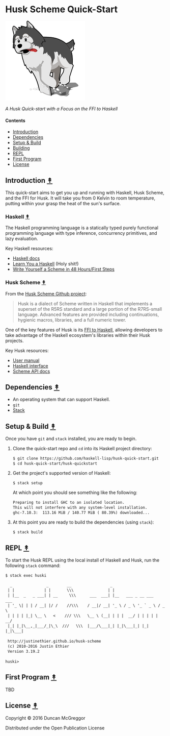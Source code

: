 # Husk Scheme Quick-Start

[![huski logo][huski-logo]][huski-logo-large]


*A Husk Quick-start with a Focus on the FFI to Haskell*


#### Contents

* [Introduction](#introduction-)
* [Dependencies](#dependencies-)
* [Setup & Build](#setup--build-)
* [Building](#building-)
* [REPL](#repl-)
* [First Program](#first-program-)
* [License](#license-)


## Introduction [&#x219F;](#contents)

This quick-start aims to get you up and running with Haskell, Husk Scheme, and the FFI for Husk. It will take you from 0 Kelvin to room temperature, putting within your grasp the heat of the sun's surface.

### Haskell [&#x219F;](#contents)

The Haskell programming language is a statically typed purely functional programming language with type inference, concurrency primitives, and lazy evaluation.

Key Haskell resources:

* [Haskell docs](https://www.haskell.org/documentation)
* [Learn You a Haskell](http://learnyouahaskell.com/) (Holy shit!)
* [Write Yourself a Scheme in 48 Hours/First Steps](https://en.wikibooks.org/wiki/Write_Yourself_a_Scheme_in_48_Hours/First_Steps)

### Husk Scheme [&#x219F;](#contents)

From the [Husk Scheme Github project](https://github.com/justinethier/husk-scheme):

> Husk is a dialect of Scheme written in Haskell that implements a superset of the R5RS standard and a large portion of the R7RS-small language. Advanced features are provided including continuations, hygienic macros, libraries, and a full numeric tower.

One of the key features of Husk is its [FFI to Haskell](http://justinethier.github.io/husk-scheme/manual/ffi.html), allowing developers to take advantage of the Haskell ecosystem's libraries within their Husk projects.

Key Husk resources:

* [User manual](http://justinethier.github.io/husk-scheme/manual/index.html)
* [Haskell interface](http://justinethier.github.io/husk-scheme/manual/haskell-interface.html)
* [Scheme API docs](http://justinethier.github.io/husk-scheme/manual/node106.html)
 
## Dependencies [&#x219F;](#contents)

* An operating system that can support Haskell.
* ``git``
* [Stack](http://docs.haskellstack.org/en/stable/install_and_upgrade/#os-x)

## Setup & Build [&#x219F;](#contents)

Once you have ``git`` and ``stack`` installed, you are ready to begin.

1. Clone the quick-start repo and ``cd`` into its Haskell project directory:

    ```
    $ git clone https://github.com/haskell-lisp/husk-quick-start.git
    $ cd husk-quick-start/husk-quickstart
    ```

1. Get the project's supported version of Haskell:

    ```
    $ stack setup
    ```
    
    At which point you should see something like the following:
    
    ```
    Preparing to install GHC to an isolated location.
    This will not interfere with any system-level installation.
    ghc-7.10.3:  113.16 MiB / 140.77 MiB ( 80.39%) downloaded...
    ```

1. At this point you are ready to build the dependencies (using ``stack``):

    ```
    $ stack build
    ```


## REPL [&#x219F;](#contents)

To start the Husk REPL using the local install of Haskell and Husk, run the following ``stack`` command:

```
$ stack exec huski
```
```
  _               _        __                 _
 | |             | |       \\\               | |
 | |__  _   _ ___| | __     \\\      ___  ___| |__   ___ _ __ ___   ___
 | '_ \| | | / __| |/ /    //\\\    / __|/ __| '_ \ / _ \ '_ ` _ \ / _ \
 | | | | |_| \__ \   <    /// \\\   \__ \ (__| | | |  __/ | | | | |  __/
 |_| |_|\__,_|___/_|\_\  ///   \\\  |___/\___|_| |_|\___|_| |_| |_|\___|

 http://justinethier.github.io/husk-scheme
 (c) 2010-2016 Justin Ethier
 Version 3.19.2

huski>
```


## First Program [&#x219F;](#contents)

TBD


## License [&#x219F;](#contents)

Copyright © 2016 Duncan McGreggor

Distributed under the Open Publication License


<!-- Named page links below: /-->

[huski-logo]: resources/images/huski-logo-250x.png
[huski-logo-large]: resources/images/huski-logo-1000x.png
